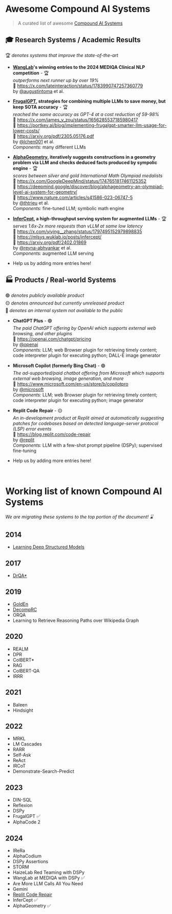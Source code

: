 # Awesome Compound AI Systems

> A curated list of awesome [Compound AI Systems](https://bair.berkeley.edu/blog/2024/02/18/compound-ai-systems/)

## 🎓 Research Systems / Academic Results 
🏆 _denotes systems that improve the state-of-the-art_

* **[WangLab](https://www.wanglab.ai/)'s winning entries to the 2024 MEDIQA Clinical NLP competition** - 🏆  
_outperforms next runner up by over 19%_  
📢 https://x.com/lateinteraction/status/1783990747257360779  
by [@augustintoma](https://github.com/augustintoma) et al.  

* **[FrugalGPT](https://github.com/stanford-futuredata/FrugalGPT), strategies for combining multiple LLMs to save money, but keep SOTA accuracy** - 🏆  
_reached the same accuracy as GPT-4 at a cost reduction of 59-98%_  
📢 https://x.com/james_y_zou/status/1656285537185980417  
📰 https://portkey.ai/blog/implementing-frugalgpt-smarter-llm-usage-for-lower-costs/  
📖 https://arxiv.org/pdf/2305.05176.pdf  
by [@lchen001](https://github.com/lchen001) et al.  
_Components:_ many different LLMs

* **[AlphaGeometry](https://github.com/stanford-futuredata/FrugalGPT), iteratively suggests constructions in a geometry problem via LLM and checks deduced facts produced by sympolic engine** - 🏆  
_scores between silver and gold International Math Olympiad medalists_  
📢 https://x.com/GoogleDeepMind/status/1747651817461125352  
📰 https://deepmind.google/discover/blog/alphageometry-an-olympiad-level-ai-system-for-geometry/  
📖 https://www.nature.com/articles/s41586-023-06747-5  
by [@thtrieu](https://github.com/thtrieu) et al.  
_Components:_ fine-tuned LLM; symbolic math engine

* **[InferCept](https://github.com/WukLab/InferCept), a high-throughput serving system for augmented LLMs** - 🏆  
_serves 1.6x-2x more requests than vLLM at same low latency_  
📢 https://x.com/yiying__zhang/status/1797495152979898835  
📰 https://mlsys.wuklab.io/posts/infercept/  
📖 https://arxiv.org/pdf/2402.01869  
by [@reyna-abhyankar](https://github.com/reyna-abhyankar) et al.  
_Components:_ augmented LLM serving

* Help us by adding more entries here!

## 🏭 Products / Real-world Systems
🟢 _denotes publicly available product_  
🟡 _denotes announced but currently unreleased product_  
🔴 _denotes an internal system not available to the public_

* **ChatGPT Plus** - 🟢  
_The paid ChatGPT offering by OpenAI which supports external web browsing, and other plugins_  
🔗 https://openai.com/chatgpt/pricing  
by [@openai](https://github.com/openai)  
_Components:_ LLM; web Browser plugin for retrieving timely content; code interpreter plugin for executing python; DALL-E image generator 

* **Microsoft Copilot (formerly Bing Chat)** - 🟢  
_The ad-supported/paid chatbot offering from Microsoft which supports external web browsing, image generation, and more_  
🔗 https://www.microsoft.com/en-us/store/b/copilotpro  
by [@microsoft](https://github.com/microsoft)  
_Components:_ LLM; web Browser plugin for retrieving timely content; code interpreter plugin for executing python; image generator 

* **Replit Code Repair** - 🟡  
_An in-development product at Replit aimed at automatically suggesting patches for codebases based on detected language-server protocol (LSP) error events_  
📢 https://blog.replit.com/code-repair  
by [@replit](https://github.com/replit)  
_Components:_ LLM with a few-shot prompt pipeline (DSPy); supervised fine-tuning 

* Help us by adding more entries here!

<br />


# Working list of known Compound AI Systems
_We are migrating these systems to the top portion of the document! ⌛_

## 2014
* [Learning Deep Structured Models](https://arxiv.org/pdf/1407.2538)

## 2017
* [DrQA*](https://arxiv.org/abs/1704.00051)

## 2019
* [GoldEn](https://arxiv.org/abs/1910.07000)
* [DecompRC](https://arxiv.org/abs/1906.02916)
* ORQA
* Learning to Retrieve Reasoning Paths over Wikipedia Graph

## 2020
* REALM
* DPR
* ColBERT*
* RAG
* ColBERT-QA
* IRRR

## 2021
* Baleen
* Hindsight

## 2022
* MRKL
* LM Cascades
* RARR
* Self-Ask
* ReAct
* IRCoT
* Demonstrate-Search-Predict

## 2023
* DIN-SQL
* Reflexion
* DSPy
* FrugalGPT ✅
* AlphaCode 2

## 2024
* IReRa
* AlphaCodium
* DSPy Assertions
* STORM
* HaizeLab Red Teaming with DSPy
* WangLab at MEDIQA with DSPy ✅
* Are More LLM Calls All You Need
* Gemini
* [Replit Code Repair](https://blog.replit.com/code-repair)
* InferCept ✅
* AlphaGeometry ✅
